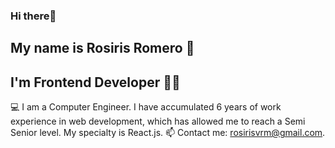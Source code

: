 ### Hi there👋 
## My name is Rosiris Romero 🌸
## I'm Frontend Developer 👩‍💻

💻 I am a Computer Engineer. I have accumulated 6 years of work experience in web development, which has allowed me to reach a Semi Senior level. My specialty is React.js.
📫 Contact me: rosirisvrm@gmail.com.
